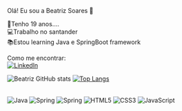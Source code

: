 Olá! Eu sou a Beatriz Soares 👋</br>

👩Tenho 19 anos....</br>
💻Trabalho no santander</br>
📚Estou learning Java e SpringBoot framework</br>


Como me encontrar:</br>
[![Linkedln](https://img.shields.io/badge/LinkedIn-0077B5?style=for-the-badge&logo=linkedin&logoColor=white)](https://www.linkedin.com/in/beatriz-soares-22492518a/)



![Beatriz GitHub stats](https://github-readme-stats.vercel.app/api?username=B1AAA&show_icons=true&theme=radical)
[![Top Langs](https://github-readme-stats.vercel.app/api/top-langs/?username=B1AAA&layout=compact&theme=vision-friendly-dark)](https://github.com/anuraghazra/github-readme-stats)


<div style="display: inline_block"><br/>
<img  align="center" alt="Java"src="https://img.shields.io/badge/Java-ED8B00?style=for-the-badge&logo=java&logoColor=white"/>
<img  align="center" alt="Spring"src="https://img.shields.io/badge/Spring-6DB33F?style=for-the-badge&logo=spring&logoColor=white"/>
<img  align="center" alt="Spring"src="https://img.shields.io/badge/MySQL-00000F?style=for-the-badge&logo=mysql&logoColor=white"/>
<img  align="center" alt="HTML5"src="https://img.shields.io/badge/HTML5-E34F26?style=for-the-badge&logo=html5&logoColor=white"/>
<img  align="center" alt="CSS3"src="https://img.shields.io/badge/CSS3-1572B6?style=for-the-badge&logo=css3&logoColor=whitehttps://img.shields.io/badge/Sass-CC"/>
<img  align="center" alt="JavaScript"src="https://img.shields.io/badge/JavaScript-F7DF1E?style=for-the-badge&logo=javascript&logoColor=black"/>



</div>
